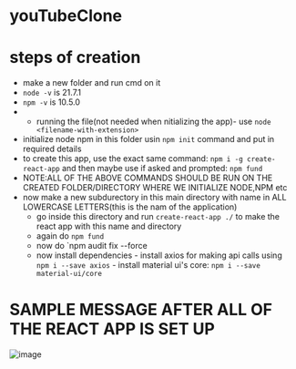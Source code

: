 # youTubeClone

# steps of creation
- make a new folder and run cmd on it
- `node -v` is 21.7.1
- `npm -v` is 10.5.0
- - running the file(not needed when nitializing the app)- use `node <filename-with-extension>`
- initialize node npm in this folder usin `npm init` command and put in required details
- to create this app, use the exact same command: `npm i -g create-react-app` and then maybe use if asked and prompted: `npm fund`
- NOTE:ALL OF THE ABOVE COMMANDS SHOULD BE RUN ON THE CREATED FOLDER/DIRECTORY WHERE WE INITIALIZE NODE,NPM etc
- now make a new subdurectory in this main directory with name in ALL LOWERCASE LETTERS(this is the nam of the application)
    - go inside this directory and run `create-react-app ./` to make the react app with this name and directory
    - again do `npm fund`
    - now do `npm audit fix --force
  - now install dependencies
        - install axios for making api calls using `npm i --save axios`
        - install material ui's core: `npm i --save material-ui/core`
 # SAMPLE MESSAGE AFTER ALL OF THE REACT APP IS SET UP
 ![image](https://github.com/ervardaan/youTubeClone/assets/86986617/f96b677b-83ac-4a81-bfd3-0e875ec5fd65)


